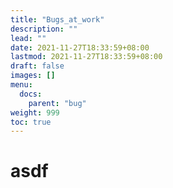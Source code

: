 ```yaml
---
title: "Bugs_at_work"
description: ""
lead: ""
date: 2021-11-27T18:33:59+08:00
lastmod: 2021-11-27T18:33:59+08:00
draft: false
images: []
menu: 
  docs:
    parent: "bug"
weight: 999
toc: true
---
```


# asdf
